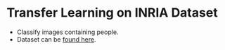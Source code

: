 # Transfer Learning on INRIA Dataset

* Classify images containing people.
* Dataset can be [found here](http://pascal.inrialpes.fr/data/human/).
